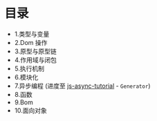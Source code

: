 # 目录

- 1.类型与变量
- 2.Dom 操作
- 3.原型与原型链
- 4.作用域与闭包
- 5.执行机制
- 6.模块化
- 7.异步编程 (进度至 [js-async-tutorial](https://github.com/wangfupeng1988/js-async-tutorial) - `Generator`)
- 8.函数
- 9.Bom
- 10.面向对象
